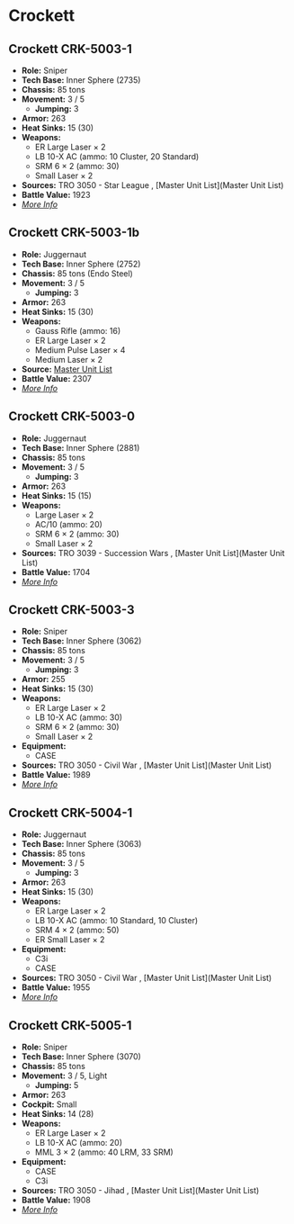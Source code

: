 # Crockett 

## Crockett CRK-5003-1 

- **Role:** Sniper 
- **Tech Base:** Inner Sphere (2735) 
- **Chassis:** 85 tons 
- **Movement:** 3 / 5 
  - **Jumping:** 3 
- **Armor:** 263 
- **Heat Sinks:** 15 (30) 
- **Weapons:** 
  - ER Large Laser × 2 
  - LB 10-X AC (ammo: 10 Cluster, 20 Standard) 
  - SRM 6 × 2 (ammo: 30) 
  - Small Laser × 2 
- **Sources:** TRO 3050 - Star League , [Master Unit List](Master Unit List) 
- **Battle Value:** 1923 
- [*More Info*](crockett/crockett_crk-5003-1.md) 

## Crockett CRK-5003-1b 

- **Role:** Juggernaut 
- **Tech Base:** Inner Sphere (2752) 
- **Chassis:** 85 tons (Endo Steel) 
- **Movement:** 3 / 5 
  - **Jumping:** 3 
- **Armor:** 263 
- **Heat Sinks:** 15 (30) 
- **Weapons:** 
  - Gauss Rifle (ammo: 16) 
  - ER Large Laser × 2 
  - Medium Pulse Laser × 4 
  - Medium Laser × 2 
- **Source:** [Master Unit List](http://masterunitlist.info/Unit/Details/726/crockett-crk-5003-1b) 
- **Battle Value:** 2307 
- [*More Info*](crockett/crockett_crk-5003-1b.md) 

## Crockett CRK-5003-0 

- **Role:** Juggernaut 
- **Tech Base:** Inner Sphere (2881) 
- **Chassis:** 85 tons 
- **Movement:** 3 / 5 
  - **Jumping:** 3 
- **Armor:** 263 
- **Heat Sinks:** 15 (15) 
- **Weapons:** 
  - Large Laser × 2 
  - AC/10 (ammo: 20) 
  - SRM 6 × 2 (ammo: 30) 
  - Small Laser × 2 
- **Sources:** TRO 3039 - Succession Wars , [Master Unit List](Master Unit List) 
- **Battle Value:** 1704 
- [*More Info*](crockett/crockett_crk-5003-0.md) 

## Crockett CRK-5003-3 

- **Role:** Sniper 
- **Tech Base:** Inner Sphere (3062) 
- **Chassis:** 85 tons 
- **Movement:** 3 / 5 
  - **Jumping:** 3 
- **Armor:** 255 
- **Heat Sinks:** 15 (30) 
- **Weapons:** 
  - ER Large Laser × 2 
  - LB 10-X AC (ammo: 30) 
  - SRM 6 × 2 (ammo: 30) 
  - Small Laser × 2 
- **Equipment:** 
  - CASE 
- **Sources:** TRO 3050 - Civil War , [Master Unit List](Master Unit List) 
- **Battle Value:** 1989 
- [*More Info*](crockett/crockett_crk-5003-3.md) 

## Crockett CRK-5004-1 

- **Role:** Juggernaut 
- **Tech Base:** Inner Sphere (3063) 
- **Chassis:** 85 tons 
- **Movement:** 3 / 5 
  - **Jumping:** 3 
- **Armor:** 263 
- **Heat Sinks:** 15 (30) 
- **Weapons:** 
  - ER Large Laser × 2 
  - LB 10-X AC (ammo: 10 Standard, 10 Cluster) 
  - SRM 4 × 2 (ammo: 50) 
  - ER Small Laser × 2 
- **Equipment:** 
  - C3i 
  - CASE 
- **Sources:** TRO 3050 - Civil War , [Master Unit List](Master Unit List) 
- **Battle Value:** 1955 
- [*More Info*](crockett/crockett_crk-5004-1.md) 

## Crockett CRK-5005-1 

- **Role:** Sniper 
- **Tech Base:** Inner Sphere (3070) 
- **Chassis:** 85 tons 
- **Movement:** 3 / 5, Light 
  - **Jumping:** 5 
- **Armor:** 263 
- **Cockpit:** Small 
- **Heat Sinks:** 14 (28) 
- **Weapons:** 
  - ER Large Laser × 2 
  - LB 10-X AC (ammo: 20) 
  - MML 3 × 2 (ammo: 40 LRM, 33 SRM) 
- **Equipment:** 
  - CASE 
  - C3i 
- **Sources:** TRO 3050 - Jihad , [Master Unit List](Master Unit List) 
- **Battle Value:** 1908 
- [*More Info*](crockett/crockett_crk-5005-1.md) 


